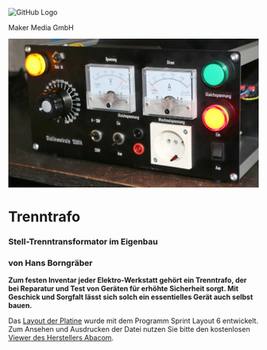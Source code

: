 ![GitHub Logo](http://www.heise.de/make/icons/make_logo.png)

Maker Media GmbH


![Aufmacher](https://github.com/MakeMagazinDE/Trenntrafo/blob/main/aufm_gh.jpg)

# Trenntrafo

### Stell-Trenntransformator im Eigenbau

### von Hans Borngräber

**Zum festen Inventar jeder Elektro-Werkstatt gehört ein Trenntrafo, der bei
Reparatur und Test von Geräten für erhöhte Sicherheit sorgt. Mit Geschick
und Sorgfalt lässt sich solch ein essentielles Gerät auch selbst bauen.**

Das [Layout der Platine](https://github.com/MakeMagazinDE/Trenntrafo/blob/main/Trenntrafo_Einschaltverzoegerung_V1.lay6) wurde mit dem Programm Sprint Layout 6 entwickelt. Zum Ansehen und Ausdrucken der Datei nutzen Sie bitte den kostenlosen [Viewer des Herstellers Abacom](https://www.electronic-software-shop.com/support/kostenlose-datei-viewer/).
